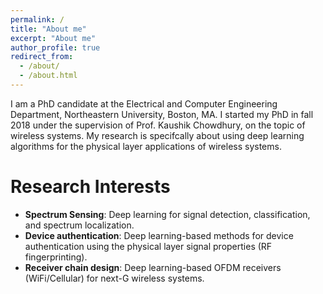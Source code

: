 ```yaml
---
permalink: /
title: "About me"
excerpt: "About me"
author_profile: true
redirect_from: 
  - /about/
  - /about.html
---
```


I am a PhD candidate at the Electrical and Computer Engineering Department, Northeastern University, Boston, MA. I started my PhD in fall 2018 under the supervision of Prof. Kaushik Chowdhury, on the topic of wireless systems. My research is specifcally about using deep learning algorithms for the physical layer applications of wireless systems.  

Research Interests 
======
- **Spectrum Sensing**: Deep learning for signal detection, classification, and spectrum localization.
- **Device authentication**: Deep learning-based methods for device authentication using the physical layer signal properties (RF fingerprinting).
- **Receiver chain design**: Deep learning-based OFDM receivers (WiFi/Cellular) for next-G wireless systems.
